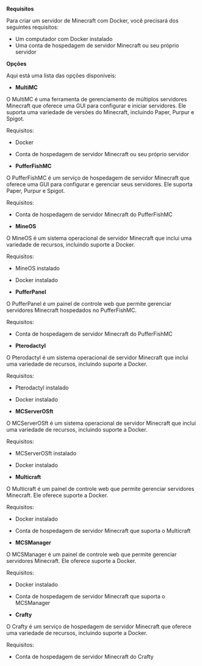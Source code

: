 **Requisitos**

Para criar um servidor de Minecraft com Docker, você precisará dos seguintes requisitos:

* Um computador com Docker instalado
* Uma conta de hospedagem de servidor Minecraft ou seu próprio servidor

**Opções**

Aqui está uma lista das opções disponíveis:

* **MultiMC**

O MultiMC é uma ferramenta de gerenciamento de múltiplos servidores Minecraft que oferece uma GUI para configurar e iniciar servidores. Ele suporta uma variedade de versões do Minecraft, incluindo Paper, Purpur e Spigot.

Requisitos:

* Docker
* Conta de hospedagem de servidor Minecraft ou seu próprio servidor

* **PufferFishMC**

O PufferFishMC é um serviço de hospedagem de servidor Minecraft que oferece uma GUI para configurar e gerenciar seus servidores. Ele suporta Paper, Purpur e Spigot.

Requisitos:

* Conta de hospedagem de servidor Minecraft do PufferFishMC

* **MineOS**

O MineOS é um sistema operacional de servidor Minecraft que inclui uma variedade de recursos, incluindo suporte a Docker.

Requisitos:

* MineOS instalado
* Docker instalado

* **PufferPanel**

O PufferPanel é um painel de controle web que permite gerenciar servidores Minecraft hospedados no PufferFishMC.

Requisitos:

* Conta de hospedagem de servidor Minecraft do PufferFishMC

* **Pterodactyl**

O Pterodactyl é um sistema operacional de servidor Minecraft que inclui uma variedade de recursos, incluindo suporte a Docker.

Requisitos:

* Pterodactyl instalado
* Docker instalado

* **MCServerOSft**

O MCServerOSft é um sistema operacional de servidor Minecraft que inclui uma variedade de recursos, incluindo suporte a Docker.

Requisitos:

* MCServerOSft instalado
* Docker instalado

* **Multicraft**

O Multicraft é um painel de controle web que permite gerenciar servidores Minecraft. Ele oferece suporte a Docker.

Requisitos:

* Docker instalado
* Conta de hospedagem de servidor Minecraft que suporta o Multicraft

* **MCSManager**

O MCSManager é um painel de controle web que permite gerenciar servidores Minecraft. Ele oferece suporte a Docker.

Requisitos:

* Docker instalado
* Conta de hospedagem de servidor Minecraft que suporta o MCSManager

* **Crafty**

O Crafty é um serviço de hospedagem de servidor Minecraft que oferece uma variedade de recursos, incluindo suporte a Docker.

Requisitos:

* Conta de hospedagem de servidor Minecraft do Crafty
